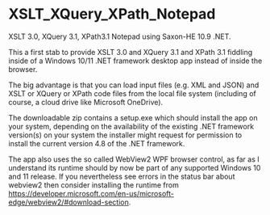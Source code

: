 # XSLT_XQuery_XPath_Notepad
XSLT 3.0, XQuery 3.1, XPath3.1 Notepad using Saxon-HE 10.9 .NET.

This a first stab to provide XSLT 3.0 and XQuery 3.1 and XPath 3.1 fiddling inside of a Windows 10/11 .NET framework desktop app instead of inside the browser.

The big advantage is that you can load input files (e.g. XML and JSON) and XSLT or XQuery or XPath code files from the local file system (including of course, a cloud drive like Microsoft OneDrive).

The downloadable zip contains a setup.exe which should install the app on your system, depending on the availability of the existing .NET framework version(s) on your system the installer might request for permission to install the current version 4.8 of the .NET framework.

The app also uses the so called WebView2 WPF browser control, as far as I understand its runtime should by now be part of any supported Windows 10 and 11 release. If you nevertheless see errors in the status bar about webview2 then consider installing the runtime from https://developer.microsoft.com/en-us/microsoft-edge/webview2/#download-section.



